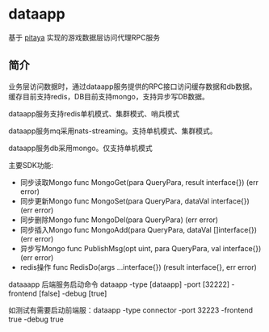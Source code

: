 # dataapp

基于 [pitaya](https://github.com/topfreegames/pitaya) 实现的游戏数据层访问代理RPC服务

## 简介
业务层访问数据时，通过dataapp服务提供的RPC接口访问缓存数据和db数据。缓存目前支持redis，DB目前支持mongo，支持异步写DB数据。

dataapp服务支持redis单机模式、集群模式、哨兵模式

dataapp服务mq采用nats-streaming。支持单机模式、集群模式。

dataapp服务db采用mongo。仅支持单机模式


主要SDK功能:

- 同步读取Mongo func MongoGet(para QueryPara, result interface{}) (err error)
- 同步更新Mongo func MongoSet(para QueryPara, dataVal interface{}) (err error) 
- 同步删除Mongo func MongoDel(para QueryPara) (err error) 
- 同步插入Mongo func MongoAdd(para QueryPara, dataVal []interface{}) (err error) 
- 异步写Mongo func PublishMsg(opt uint, para QueryPara, val interface{}) (err error) 
- redis操作 func RedisDo(args ...interface{}) (result interface{}, err error) 

dataaapp 后端服务启动命令 dataapp -type [dataapp] -port [32222]  -frontend [false] -debug [true]

如测试有需要启动前端服：dataapp -type connector -port 32223  -frontend true -debug true
